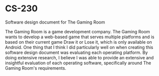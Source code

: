 # CS-230
Software design document for The Gaming Room

  The Gaming Room is a game development company.  The Gaming Room wants to develop a web-based game that serves multiple platforms and is based on their current game Draw it or Lose it, which is only available on Android.  One thing that I think I did particularly well on when creating this software design document was evaluating each operating platform.  By doing extensive research, I believe I was able to provide an extensive and insightful evaluation of each operating software, specifically around The Gaming Room's requirements. 
